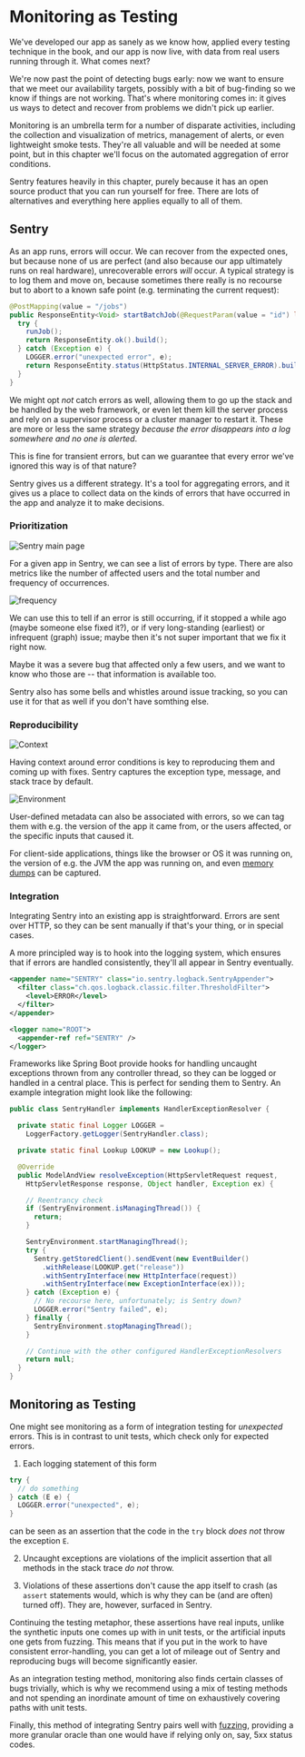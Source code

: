 
# Monitoring as Testing

We've developed our app as sanely as we know how, applied every testing technique in the book, and our app is now live, with data from real users running through it. What comes next?

We're now past the point of detecting bugs early: now we want to ensure that we meet our availability targets, possibly with a bit of bug-finding so we know if things are not working. That's where monitoring comes in: it gives us ways to detect and recover from problems we didn't pick up earlier.

Monitoring is an umbrella term for a number of disparate activities, including the collection and visualization of metrics, management of alerts, or even lightweight smoke tests. They're all valuable and will be needed at some point, but in this chapter we'll focus on the automated aggregation of error conditions.

Sentry features heavily in this chapter, purely because it has an open source product that you can run yourself for free. There are lots of alternatives and everything here applies equally to all of them.

## Sentry

As an app runs, errors will occur. We can recover from the expected ones, but because none of us are perfect (and also because our app ultimately runs on real hardware), unrecoverable errors _will_ occur. A typical strategy is to log them and move on, because sometimes there really is no recourse but to abort to a known safe point (e.g. terminating the current request):

```java
@PostMapping(value = "/jobs")
public ResponseEntity<Void> startBatchJob(@RequestParam(value = "id") long id) {
  try {
    runJob();
    return ResponseEntity.ok().build();
  } catch (Exception e) {
    LOGGER.error("unexpected error", e);
    return ResponseEntity.status(HttpStatus.INTERNAL_SERVER_ERROR).build();
  }
}
```

We might opt _not_ catch errors as well, allowing them to go up the stack and be handled by the web framework, or even let them kill the server process and rely on a supervisor process or a cluster manager to restart it. These are more or less the same strategy _because the error disappears into a log somewhere and no one is alerted_.

This is fine for transient errors, but can we guarantee that every error we've ignored this way is of that nature?

Sentry gives us a different strategy. It's a tool for aggregating errors, and it gives us a place to collect data on the kinds of errors that have occurred in the app and analyze it to make decisions.

### Prioritization

![Sentry main page](/images/sentry1.png)

For a given app in Sentry, we can see a list of errors by type. There are also metrics like the number of affected users and the total number and frequency of occurrences.

![frequency](/images/sentry2.png)

We can use this to tell if an error is still occurring, if it stopped a while ago (maybe someone else fixed it?), or if very long-standing (earliest) or infrequent (graph) issue; maybe then it's not super important that we fix it right now.

Maybe it was a severe bug that affected only a few users, and we want to know who those are -- that information is available too.

Sentry also has some bells and whistles around issue tracking, so you can use it for that as well if you don't have somthing else.

### Reproducibility

![Context](/images/sentry3.png)

Having context around error conditions is key to reproducing them and coming up with fixes. Sentry captures the exception type, message, and stack trace by default.

![Environment](/images/sentry4.png)

User-defined metadata can also be associated with errors, so we can tag them with e.g. the version of the app it came from, or the users affected, or the specific inputs that caused it.

For client-side applications, things like the browser or OS it was running on, the version of e.g. the JVM the app was running on, and even [memory dumps](https://docs.sentry.io/platforms/native/minidump/) can be captured.

### Integration

Integrating Sentry into an existing app is straightforward. Errors are sent over HTTP, so they can be sent manually if that's your thing, or in special cases.

A more principled way is to hook into the logging system, which ensures that if errors are handled consistently, they'll all appear in Sentry eventually.

```xml
<appender name="SENTRY" class="io.sentry.logback.SentryAppender">
  <filter class="ch.qos.logback.classic.filter.ThresholdFilter">
    <level>ERROR</level>
  </filter>
</appender>

<logger name="ROOT">
  <appender-ref ref="SENTRY" />
</logger>
```

Frameworks like Spring Boot provide hooks for handling uncaught exceptions thrown from any controller thread, so they can be logged or handled in a central place. This is perfect for sending them to Sentry. An example integration might look like the following:

```java
public class SentryHandler implements HandlerExceptionResolver {

  private static final Logger LOGGER =
    LoggerFactory.getLogger(SentryHandler.class);

  private static final Lookup LOOKUP = new Lookup();

  @Override
  public ModelAndView resolveException(HttpServletRequest request,
    HttpServletResponse response, Object handler, Exception ex) {

    // Reentrancy check
    if (SentryEnvironment.isManagingThread()) {
      return;
    }

    SentryEnvironment.startManagingThread();
    try {
      Sentry.getStoredClient().sendEvent(new EventBuilder()
        .withRelease(LOOKUP.get("release"))
        .withSentryInterface(new HttpInterface(request))
        .withSentryInterface(new ExceptionInterface(ex)));
    } catch (Exception e) {
      // No recourse here, unfortunately; is Sentry down?
      LOGGER.error("Sentry failed", e);
    } finally {
      SentryEnvironment.stopManagingThread();
    }

    // Continue with the other configured HandlerExceptionResolvers
    return null;
  }
}
```

## Monitoring as Testing

One might see monitoring as a form of integration testing for _unexpected_ errors. This is in contrast to unit tests, which check only for expected errors.

1. Each logging statement of this form

```java
try {
  // do something
} catch (E e) {
  LOGGER.error("unexpected", e);
}
```

can be seen as an assertion that the code in the `try` block _does not_ throw the exception `E`.

2. Uncaught exceptions are violations of the implicit assertion that all methods in the stack trace _do not_ throw.

3. Violations of these assertions don't cause the app itself to crash (as `assert` statements would, which is why they can be (and are often) turned off). They are, however, surfaced in Sentry.

Continuing the testing metaphor, these assertions have real inputs, unlike the synthetic inputs one comes up with in unit tests, or the artificial inputs one gets from fuzzing. This means that if you put in the work to have consistent error-handling, you can get a lot of mileage out of Sentry and reproducing bugs will become significantly easier.

As an integration testing method, monitoring also finds certain classes of bugs trivially, which is why we recommend using a mix of testing methods and not spending an inordinate amount of time on exhaustively covering paths with unit tests.

Finally, this method of integrating Sentry pairs well with [fuzz](https://github.com/EMResearch/EvoMaster)[ing](https://github.com/dariusf/befuzzle), providing a more granular oracle than one would have if relying only on, say, 5xx status codes.
